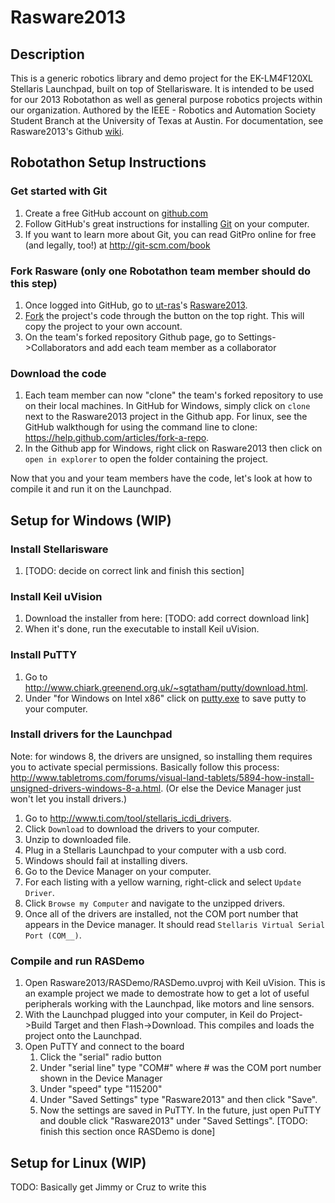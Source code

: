 Rasware2013
===========

Description
-----------

This is a generic robotics library and demo project for the EK-LM4F120XL Stellaris Launchpad, built on top of Stellarisware. It is intended to be used for our 2013 Robotathon as well as general purpose robotics projects within our organization.
Authored by the IEEE - Robotics and Automation Society Student Branch at the University of Texas at Austin. For documentation, see Rasware2013's Github [wiki](https://github.com/ut-ras/Rasware2013/wiki).

Robotathon Setup Instructions
-----------------

### Get started with Git ###

1. Create a free GitHub account on [github.com](https://github.com/signup/free)
2. Follow GitHub's great instructions for installing [Git](https://help.github.com/articles/set-up-git) on your computer.
3. If you want to learn more about Git, you can read GitPro online for free (and legally, too!) at http://git-scm.com/book

### Fork Rasware (only one Robotathon team member should do this step) ###

1. Once logged into GitHub, go to [ut-ras](https://github.com/ut-ras)'s [Rasware2013](https://github.com/ut-ras/Rasware2013).
2. [Fork](https://help.github.com/articles/fork-a-repo) the project's code through the button on the top right. This will copy the project to your own account.
3. On the team's forked repository Github page, go to Settings->Collaborators and add each team member as a collaborator

### Download the code

1. Each team member can now "clone" the team's forked repository to use on their local machines. In GitHub for Windows, simply click on `clone` next to the Rasware2013 project in the Github app. For linux, see the GitHub walkthough for using the command line to clone: https://help.github.com/articles/fork-a-repo.
2. In the Github app for Windows, right click on Rasware2013 then click on `open in explorer` to open the folder containing the project. 

Now that you and your team members have the code, let's look at how to compile it and run it on the Launchpad. 

Setup for Windows (WIP)
-----------------
### Install Stellarisware

1. [TODO: decide on correct link and finish this section]

### Install Keil uVision ###

1. Download the installer from here: [TODO: add correct download link]
2. When it's done, run the executable to install Keil uVision.

### Install PuTTY ###

1. Go to <http://www.chiark.greenend.org.uk/~sgtatham/putty/download.html>.
2. Under "for Windows on Intel x86" click on [putty.exe](http://the.earth.li/~sgtatham/putty/latest/x86/putty.exe) to save putty to your computer.

### Install drivers for the Launchpad ###

Note: for windows 8, the drivers are unsigned, so installing them requires you to activate special permissions. Basically follow this process: http://www.tabletroms.com/forums/visual-land-tablets/5894-how-install-unsigned-drivers-windows-8-a.html. (Or else the Device Manager just won't let you install drivers.)

1. Go to <http://www.ti.com/tool/stellaris_icdi_drivers>.
2. Click `Download` to download the drivers to your computer.
3. Unzip to downloaded file.
4. Plug in a Stellaris Launchpad to your computer with a usb cord.
5. Windows should fail at installing divers.
6. Go to the Device Manager on your computer.
7. For each listing with a yellow warning, right-click and select `Update Driver`.
8. Click `Browse my Computer` and navigate to the unzipped drivers.
9. Once all of the drivers are installed, not the COM port number that appears in the Device manager. It should read `Stellaris Virtual Serial Port (COM__)`.

### Compile and run RASDemo ###

1. Open Rasware2013/RASDemo/RASDemo.uvproj with Keil uVision. This is an example project we made to demostrate how to get a lot of useful peripherals working with the Launchpad, like motors and line sensors. 
2. With the Launchpad plugged into your computer, in Keil do Project->Build Target and then Flash->Download. This compiles and loads the project onto the Launchpad.
3. Open PuTTY and connect to the board 
    1. Click the "serial" radio button
    2. Under "serial line" type "COM#" where # was the COM port number shown in the Device Manager 
    3. Under "speed" type "115200"
    4. Under "Saved Settings" type "Rasware2013" and then click "Save". 
    5. Now the settings are saved in PuTTY. In the future, just open PuTTY and double click "Rasware2013" under "Saved Settings".
[TODO: finish this section once RASDemo is done]

Setup for Linux (WIP)
---------------

TODO: Basically get Jimmy or Cruz to write this
